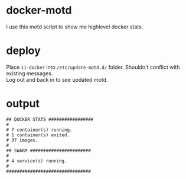 # docker-motd
I use this motd script to show me highlevel docker stats.  

# deploy
Place ``11-docker`` into `/etc/update-motd.d/` folder.  Shouldn't conflict with existing messages.  
Log out and back in to see updated motd.

# output
```
## DOCKER STATS #################
#
# 7 container(s) running.
# 1 container(s) exited.
# 37 images.
#
## SWARM #######################
#
# 4 service(s) running.
#
################################
```
